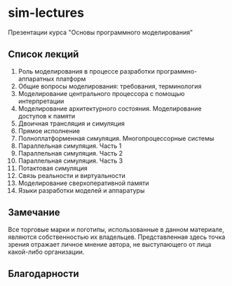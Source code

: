 sim-lectures
============

Презентации курса "Основы программного моделирования"

## Список лекций

1. Роль моделирования в процессе разработки программно-аппаратных платформ
2. Общие вопросы моделирования: требования, терминология
3. Моделирование центрального процессора с помощью интерпретации
4. Моделирование архитектурного состояния. Моделирование доступов к памяти
5. Двоичная трансляция и симуляция
6. Прямое исполнение
7. Полноплатформенная симуляция. Многопроцессорные системы
8. Параллельная симуляция. Часть 1
8. Параллельная симуляция. Часть 2
8. Параллельная симуляция. Часть 3
9. Потактовая симуляция
9. Связь реальности и виртуальности
9. Моделирование сверхоперативной памяти
0. Языки разработки моделей и аппаратуры

## Замечание

Все торговые марки и логотипы, использованные в данном материале, являются
собственностью
их владельцев. Представленная здесь точка зрения отражает личное мнение автора,
не выступающего от лица какой-либо организации.

## Благодарности
